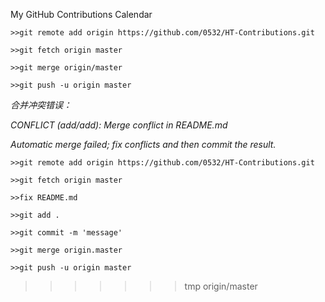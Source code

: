 My GitHub Contributions Calendar

```
>>git remote add origin https://github.com/0532/HT-Contributions.git

>>git fetch origin master

>>git merge origin/master

>>git push -u origin master
```

*合并冲突错误：*

*CONFLICT (add/add): Merge conflict in README.md*

*Automatic merge failed; fix conflicts and then commit the result.*

```
>>git remote add origin https://github.com/0532/HT-Contributions.git

>>git fetch origin master

>>fix README.md

>>git add .

>>git commit -m 'message'

>>git merge origin.master

>>git push -u origin master
```
>>>>>>> tmp
>>>>>>> origin/master
